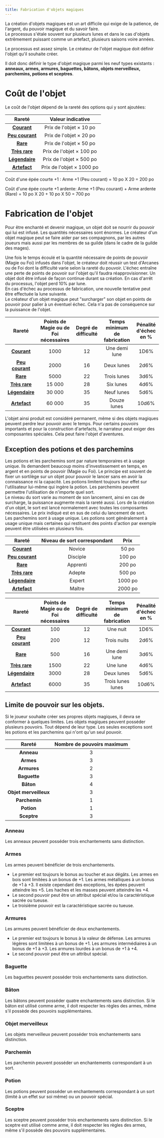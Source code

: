 ```yaml
---
title: Fabrication d'objets magiques
---
```

La création d'objets magiques est un art difficile qui exige de la patience, de l'argent, du pouvoir magique et du savoir faire.  
Le processus s'étale souvent sur plusieurs lunes et dans le cas d'objets extrêmement puissant comme un artefact, plusieurs saisons voire années.  

Le processus est assez simple. Le créateur de l'objet magique doit définir l'objet qu'il souhaite créer.

Il doit donc définir le type d'objet magique parmi les neuf types existants : **anneaux, armes, armures, baguettes, bâtons, objets merveilleux, parchemins, potions et sceptres**.  

# Coût de l'objet
Le coût de l'objet dépend de la rareté des options qui y sont ajoutées:  


|Rareté|Valeur indicative|
|:-:|:-:|
|**[Courant](/liste-objets-magiques/?raretes=Courant)**|Prix de l'objet × 10 po|
|**[Peu courant](/liste-objets-magiques/?raretes=Peu%20courant)**|Prix de l'objet × 20 po|
|**[Rare](/liste-objets-magiques/?raretes=Rare)**|Prix de l'objet × 50 po|
|**[Très rare](/liste-objets-magiques/?raretes=Très%20rare)**|Prix de l'objet × 100 po|
|**[Légendaire](/liste-objets-magiques/?raretes=Légendaire)**|Prix de l'objet × 500 po|
|**[Artefact](/liste-objets-magiques/?raretes=Artefact)**|Prix de l'objet × 1000 po|

Coût d'une épée courte +1 : Arme +1 (Peu courant) = 10 po X 20 = 200 po

Coût d'une épée courte +1 ardente: Arme +1 (Peu courant) + Arme ardente (Rare) = 10 po X 20 + 10 po X 50 = 700 po

# Fabrication de l'objet
Pour être enchanté et devenir magique, un objet doit se nourrir du pouvoir qui lui est infusé. Les quantités nécessaires sont énormes. Le créateur d'un objet magique peut se faire aider par ses compagnons, par les autres joueurs mais aussi par les membres de sa guilde (dans le cadre de la guilde des mages).

Une fois le temps écoulé et la quantité nécessaire de points de pouvoir (Magie ou Foi) infusés dans l'objet, le créateur doit réussir un test d'Arcanes ou de Foi dont la difficulté varie selon la rareté du pouvoir. L'échec entraîne une perte de points de pouvoir sur l'objet qu'il faudra réapprovisionner. Un objet doit être infusé de façon continue durant sa création. En cas d'arrêt du processus, l'objet perd 10% par lune.   
En cas d'échec au processus de fabrication, une nouvelle tentative peut être effectuée la lune suivante.   
Le créateur d'un objet magique peut "surcharger" son objet en points de pouvoir pour palier à un éventuel échec. Cela n'a pas de conséquence sur la puissance de l'objet.   

|Rareté|Points de Magie ou de Foi nécessaires|Degré de difficulté|Temps minimum de fabrication|Pénalité d'échec en %|
|:-:|:-:|:-:|:-:|:-:|
|**[Courant](/liste-objets-magiques/?raretes=Courant)**|1000|12|Une demi lune|1D6%|
|**[Peu courant](/liste-objets-magiques/?raretes=Peu%20courant)**|2000|16|Deux lunes|2d6%|
|**[Rare](/liste-objets-magiques/?raretes=Rare)**|5000|22|Trois lunes|3d6%|
|**[Très rare](/liste-objets-magiques/?raretes=Très%20rare)**|15 000|28|Six lunes|4d6%|
|**[Légendaire](/liste-objets-magiques/?raretes=Légendaire)**|30 000|35|Neuf lunes|5d6%|
|**[Artefact](/liste-objets-magiques/?raretes=Artefact)**|60 000|35|Douze lunes|10d6%|

L'objet ainsi produit est considéré permanent, même si des objets magiques peuvent perdre leur pouvoir avec le temps. Pour certains pouvoirs importants et pour la construction d'artefacts, le narrateur peut exiger des composantes spéciales. Cela peut faire l'objet d'aventures.   

## Exception des potions et des parchemins
Les potions et les parchemins sont par nature temporaires et à usage unique. Ils demandent beaucoup moins d'investissement en temps, en argent et en points de pouvoir (Magie ou Foi). Le principe est souvent de fixer un sortilège sur un objet pour pouvoir le lancer sans en avoir la connaissance ni la capacité. Les potions limitent toujours leur effet sur l'utilisateur lui-même qui ingère la potion. Les parchemins peuvent permettre l'utilisation de n'importe quel sort.  
Le niveau du sort varie au moment de son lancement, ainsi en cas de surcharge, la puissance augmente mais la rareté aussi. Lors de la création d'un objet, le sort est lancé normalement avec toutes les composantes nécessaires. Le prix indiqué est en sus de celui du lancement de sort.  
Les parchemins sont à usage unique. Les potions sont généralement à usage unique mais certaines qui restituent des points d'action par exemple peuvent être utilisées en plusieurs fois.   

|Rareté|Niveau de sort correspondant|Prix|
|:-:|:-:|:-:|
|**[Courant](/liste-objets-magiques/?raretes=Courant)**|Novice|50 po|
|**[Peu courant](/liste-objets-magiques/?raretes=Peu%20courant)**|Disciple|100 po|
|**[Rare](/liste-objets-magiques/?raretes=Rare)**|Apprenti|200 po|
|**[Très rare](/liste-objets-magiques/?raretes=Très%20rare)**|Adepte|500 po|
|**[Légendaire](/liste-objets-magiques/?raretes=Légendaire)**|Expert|1000 po|
|**[Artefact](/liste-objets-magiques/?raretes=Artefact)**|Maître|2000 po|


|Rareté|Points de Magie ou de Foi nécessaires|Degré de difficulté|Temps minimum de fabrication|Pénalité d'échec en %|
|:-:|:-:|:-:|:-:|:-:|
|**[Courant](/liste-objets-magiques/?raretes=Courant)**|100|12|Une nuit|1D6%|
|**[Peu courant](/liste-objets-magiques/?raretes=Peu%20courant)**|200|12|Trois nuits|2d6%|
|**[Rare](/liste-objets-magiques/?raretes=Rare)**|500|16|Une demi lune|3d6%|
|**[Très rare](/liste-objets-magiques/?raretes=Très%20rare)**|1500|22|Une lune|4d6%|
|**[Légendaire](/liste-objets-magiques/?raretes=Légendaire)**|3000|28|Deux lunes|5d6%|
|**[Artefact](/liste-objets-magiques/?raretes=Artefact)**|6000|35|Trois lunes lunes|10d6%|

## Limite de pouvoir sur les objets.  
Si le joueur souhaite créer ses propres objets magiques, il devra se conformer à quelques limites.  Les objets magiques peuvent posséder plusieurs pouvoirs. Tout dépend de leur type. Les seules exceptions sont les potions et les parchemins qui  n'ont qu'un seul pouvoir.  

|Rareté|Nombre de pouvoirs maximum|
|:-:|:-:|
|**Anneau**|3|
|**Armes**|3|
|**Armures**|2|
|**Baguette**|3|
|**Bâton**|4|
|**Objet merveilleux**|3|
|**Parchemin**|1|
|**Potion**|1|
|**Sceptre**|3|

### Anneau  
Les anneaux peuvent posséder trois enchantements sans distinction.   
### Armes
Les armes peuvent bénéficier de trois enchantements.  
- Le premier est toujours le bonus au toucher et aux dégâts. Les armes en bois sont limitées à un bonus de +1. Les armes métalliques à un bonus de +1 à +3. Il existe cependant des exceptions, les épées peuvent atteindre les +5. Les haches et les masses peuvent atteindre les +4.  
- Le second pouvoir peut être un attribut spécial et/ou la caractéristique sacrée ou tueuse.  
- Le troisième pouvoir est la caractéristique sacrée ou tueuse.  
### Armures  
Les armures peuvent bénéficier de deux enchantements.  
- Le premier est toujours le bonus à la valeur de défense. Les armures légères sont limitées à un bonus de +1. Les armures intermédiaires à un bonus de +1 à +3. Les armures lourdes à un bonus de +1 à +4.  
- Le second pouvoir peut être un attribut spécial.  
### Baguette  
Les baguettes peuvent posséder trois enchantements sans distinction.
### Bâton
Les bâtons peuvent posséder quatre enchantements sans distinction. Si le bâton est utilisé comme arme, il doit respecter les règles des armes, même s'il possède des pouvoirs supplémentaires.  
### Objet merveilleux
Les objets merveilleux peuvent posséder trois enchantements sans distinction.
### Parchemin
Les parchemin peuvent posséder un enchantements correspondant à un sort.
### Potion
Les potions peuvent posséder un enchantements correspondant à un sort (limité à un effet sur soi même) ou un pouvoir spécial.
### Sceptre
Les sceptre peuvent posséder trois enchantements sans distinction. Si le sceptre est utilisé comme arme, il doit respecter les règles des armes, même s'il possède des pouvoirs supplémentaires.  
